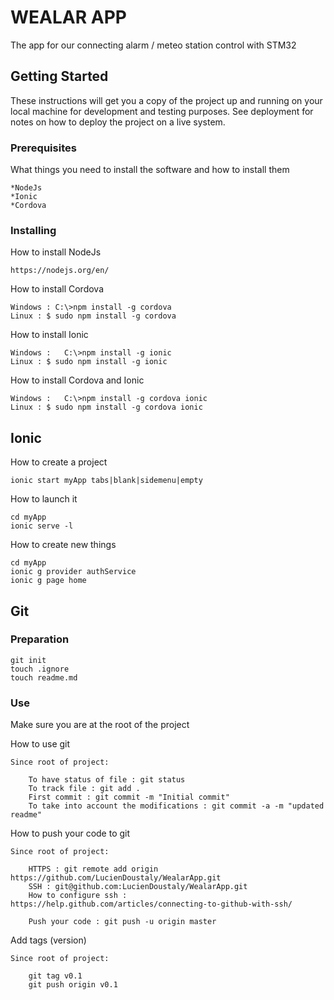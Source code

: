 # WEALAR APP

The app for our connecting alarm / meteo station control with STM32

## Getting Started

These instructions will get you a copy of the project up and running on your local machine for development and testing purposes. See deployment for notes on how to deploy the project on a live system.

### Prerequisites

What things you need to install the software and how to install them

```
*NodeJs
*Ionic
*Cordova
```

### Installing

How to install NodeJs

```
https://nodejs.org/en/
```

How to install Cordova

```
Windows : C:\>npm install -g cordova
Linux : $ sudo npm install -g cordova
```

How to install Ionic

```
Windows :	C:\>npm install -g ionic
Linux : $ sudo npm install -g ionic
```

How to install Cordova and Ionic

```
Windows :	C:\>npm install -g cordova ionic
Linux : $ sudo npm install -g cordova ionic
```

## Ionic

How to create a project

```
ionic start myApp tabs|blank|sidemenu|empty
```

How to launch it

```
cd myApp
ionic serve -l
```

How to create new things

```
cd myApp
ionic g provider authService
ionic g page home
```

## Git

### Preparation

```
git init 
touch .ignore
touch readme.md
```

### Use

Make sure you are at the root of the project

How to use git

```
Since root of project:

	To have status of file : git status
	To track file : git add .
	First commit : git commit -m "Initial commit"
	To take into account the modifications : git commit -a -m "updated readme"
```

How to push your code to git

```
Since root of project:

	HTTPS : git remote add origin https://github.com/LucienDoustaly/WealarApp.git
	SSH : git@github.com:LucienDoustaly/WealarApp.git
	How to configure ssh : https://help.github.com/articles/connecting-to-github-with-ssh/

	Push your code : git push -u origin master
```

Add tags (version)

```
Since root of project:

	git tag v0.1
	git push origin v0.1
```